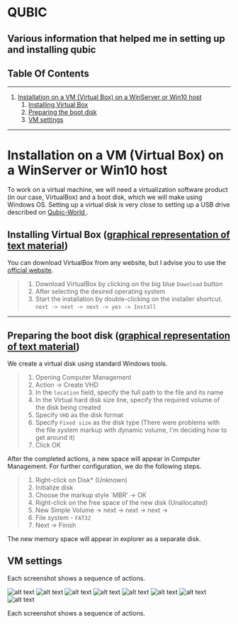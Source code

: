 # QUBIC
## Various information that helped me in setting up and installing qubic

## Table Of Contents
---
 1. [Installation on a VM (Virtual Box) on a WinServer or Win10 host](#install_on_vm)
    1. [Installing Virtual Box](#Installing_Virtual-Box)
    2. [Preparing the boot disk](#Preparing_the_boot_disk)
    3. [VM settings](#VM_settings)


---
<a name="install_on_vm"></a>
# Installation on a VM (Virtual Box) on a WinServer or Win10 host
To work on a virtual machine, we will need a virtualization software product (in our case, VirtualBox) and a boot disk, which we will make using Windows OS.
Setting up a virtual disk is very close to setting up a USB drive described on [Qubic-World
](https://github.com/Qubic-World/qubic-howto#preparing-usb).

<a name="Installing_Virtual-Box"></a>
## Installing Virtual Box ([graphical representation of text material](#graph_installing_virtual_box))
You can download VirtualBox from any website, but I advise you to use the [official website](https://www.virtualbox.org/).

>1. Download VirtualBox by clicking on the big blue `Download` button
>2. After selecting the desired operating system
>3. Start the installation by double-clicking on the installer shortcut.
`next -> next -> next -> yes -> Install`

---

<a name="Preparing_the_boot_disk"></a>
## Preparing the boot disk ([graphical representation of text material](#graph_preparing_boot_disk))
We create a virtual disk using standard Windows tools.

>1. Opening Computer Management
>2. Action -> Create VHD
>3. In the `location` field, specify the full path to the file and its name
>4. In the Virtual hard disk size line, specify the required volume of the disk being created
>5. Specify `VHD` as the disk format
>6. Specify `Fixed size` as the disk type (There were problems with the file system markup with dynamic volume, I'm deciding how to get around it)
>7. Click OK

After the completed actions, a new space will appear in Computer Management. For further configuration, we do the following steps.
>1. Right-click on Disk* (Unknown)
>2. Initialize disk
>3. Choose the markup style `MBR' -> OK
>4. Right-click on the free space of the new disk (Unallocated)
>5. New Simple Volume -> next -> next -> next ->
>6. File system - `FAT32`
>7. Next -> Finish

The new memory space will appear in explorer as a separate disk.


<a name="VM_settings"></a>
## VM settings
















<a name="graph_installing_virtual_box"></a>
Each screenshot shows a sequence of actions.

![alt text](screenshots/virtual_box_main_page.png)
![alt text](screenshots/virtual_box_download.png)
![alt text](screenshots/install1.png)
![alt text](screenshots/install2.png)
![alt text](screenshots/install3.png)
![alt text](screenshots/install4.png)
![alt text](screenshots/install5.png)
![alt text](screenshots/install6.png)


<a name="graph_preparing_boot_disk"></a>
Each screenshot shows a sequence of actions.
